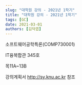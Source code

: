 ```yaml
---
slug: "대학원 강의 - 2021년 1학기"
title: "대학원 강의 - 2021년 1학기"
tags: [GC]
date: 2021-03-01
authors: [김덕엽]
---
```


소프트웨어공학특론(COMP730001)

IT융복합관 345호

목11A~13B

강의계획서 http://sy.knu.ac.kr 참조
